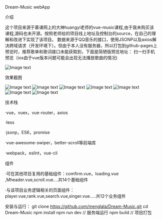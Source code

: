 Dream-Music webApp

介绍

这个项目来源于慕课网上的大神huangyi老师的vue-music课程,由于我未购买该课程,源码也未开源。按照老师给的项目线上地址及控制台的source，在自己的理解和改进下实现了该项目。
数据来源于QQ音乐的接口，使用JSONP以及axios解决跨域请求（开发环境下）。但由于本人没有服务器，所以打包到github-pages上预览时，推荐歌单和歌词接口未能获取到，下面是简陋版预览地址：
扫一扫手机预览（ios由于vue版本问题可能会出现无法播放歌曲的情况)

![Image text](https://raw.githubusercontent.com/menglala/readmeImg/master/vue-music/1537521902.png)
 
 

效果截图




![Image text](https://raw.githubusercontent.com/menglala/readmeImg/master/gif/1.gif)
![Image text](https://raw.githubusercontent.com/menglala/readmeImg/master/gif/2.gif)
![Image text](https://raw.githubusercontent.com/menglala/readmeImg/master/gif/3.gif)
![Image text](https://raw.githubusercontent.com/menglala/readmeImg/master/gif/4.gif)
![Image text](https://raw.githubusercontent.com/menglala/readmeImg/master/gif/5.gif)
![Image text](https://raw.githubusercontent.com/menglala/readmeImg/master/gif/6.gif)
![Image text](https://raw.githubusercontent.com/menglala/readmeImg/master/gif/7.gif)
 

技术栈

·vue，vuex，vue-router，axios

·less

·jsonp，ES6，promise

·vue-awesome-swiper，better-scroll等前端库

·webpack，eslint，vue-cli

组件


·可在其他项目复用的基础组件：comfirm.vue，loading.vue ,Mheader.vue,scroll.vue....共14个基础组件

·与该项目业务逻辑相关的页面组件：player.vue,rank.vue,search.vue,singer.vue.....共12个业务组件

安装与运行：
git clone https://github.com/menglala/Dream-Music.git
cd Dream-Music
npm install 
npm run dev // 服务端运行
npm build // 项目打包
